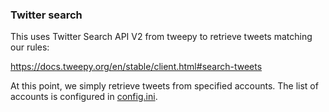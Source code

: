 ### Twitter search

This uses Twitter Search API V2 from tweepy to retrieve tweets matching our rules:

https://docs.tweepy.org/en/stable/client.html#search-tweets

At this point, we simply retrieve tweets from specified accounts. The list of accounts 
is configured in [config.ini](config.ini).